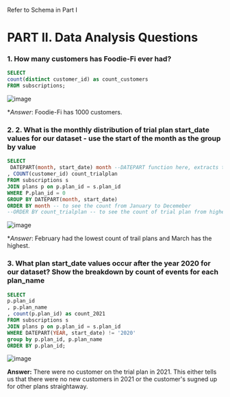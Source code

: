 Refer to Schema in Part I

# PART II. Data Analysis Questions

### 1. How many customers has Foodie-Fi ever had?

```sql
SELECT  
count(distinct customer_id) as count_customers
FROM subscriptions;
```
![image](https://user-images.githubusercontent.com/80718915/155772442-3a1f8bd8-708e-48b8-8051-7137468cc539.png)

**Answer*: Foodie-Fi has 1000 customers.

### 2. 2. What is the monthly distribution of trial plan start_date values for our dataset - use the start of the month as the group by value

```sql
SELECT 
 DATEPART(month, start_date) month --DATEPART function here, extracts the month out of the start_date
, COUNT(customer_id) count_trialplan
FROM subscriptions s
JOIN plans p on p.plan_id = s.plan_id
WHERE P.plan_id = 0
GROUP BY DATEPART(month, start_date)
ORDER BY month -- to see the count from January to Decemeber 
--ORDER BY count_trialplan -- to see the count of trial plan from highest to lowest
```
![image](https://user-images.githubusercontent.com/80718915/155772822-0b75a46d-4d93-446c-857b-47e09f959bc2.png)

**Answer*: February had the lowest count of trail plans and March has the highest. 

### 3. What plan start_date values occur after the year 2020 for our dataset? Show the breakdown by count of events for each plan_name

```sql
SELECT 
p.plan_id
, p.plan_name
, count(p.plan_id) as count_2021
FROM subscriptions s
JOIN plans p on p.plan_id = s.plan_id
WHERE DATEPART(YEAR, start_date) != '2020'
group by p.plan_id, p.plan_name
ORDER BY p.plan_id;
```
![image](https://user-images.githubusercontent.com/80718915/155773039-e4188361-db73-4840-972a-91176b4625f6.png)

**Answer:** There were no customer on the trial plan in 2021. This either tells us that there were no new customers in 2021 or the customer's sugned up for other plans straightaway. 


